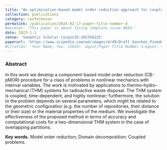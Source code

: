 ```yaml
---
title: "An optimization-based model order reduction approach for coupled problems: application to thermo-hydro-mechanical systems"
collection: publications
category: conferences
permalink: /publication/2024-02-17-paper-title-number-4
#excerpt: 'This paper is about fixing template issue #693.'
date: 2023-1-1
venue: 'Semantic Scholar CorpusID:265356225'
paperurl: 'https://www.scipedia.com/wd/images/d/d9/Draft_Sanchez_Pinedo_755799274pap_193.pdf'
#citation: 'Your Name, You. (2024). &quot;Paper Title Number 3.&quot; <i>GitHub Journal of Bugs</i>. 1(3).'
---
```

### Abstract <br>
In this work we develop a component-based model order reduction (CB-pMOR)
procedure for a class of problems in nonlinear mechanics with internal variables. The work is
motivated by applications to thermo-hydro-mechanical (THM) systems for radioactive waste
disposal. The THM system is coupled, time-dependent, and highly nonlinear; furthermore,
the solution to the problem depends on several parameters, which might be related to the
geometric configuration (e.g. the number of repositories, their distance or their size) or the
material properties of the medium. We investigate the effectiveness of the proposed method in
terms of accuracy and computational costs for a two-dimensional THM system in the case of
overlapping partitions.

**Key words.**  Model order reduction; Domain decomposition; Coupled problems.

